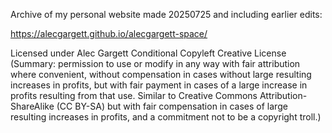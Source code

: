 Archive of my personal website made 20250725 and including earlier edits:

https://alecgargett.github.io/alecgargett-space/

Licensed under Alec Gargett Conditional Copyleft Creative License (Summary: permission to use or modify in any way with fair attribution where convenient, without compensation in cases without large resulting increases in profits, but with fair payment in cases of a large increase in profits resulting from that use. Similar to Creative Commons Attribution-ShareAlike (CC BY-SA) but with fair compensation in cases of large resulting increases in profits, and a commitment not to be a copyright troll.)